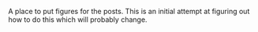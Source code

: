 A place to put figures for the posts. This is an initial attempt at figuring out how to do this which will probably change.
